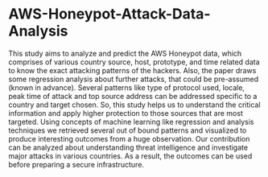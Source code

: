# AWS-Honeypot-Attack-Data-Analysis
This study aims to analyze and predict the AWS Honeypot data, which comprises of various country source, host, prototype, and time related data to know the exact attacking patterns of the hackers. Also, the paper draws some regression analysis about further attacks, that could be pre-assumed (known in advance). Several patterns like type of protocol used, locale, peak time of attack and top source address can be addressed specific to a country and target chosen. So, this study helps us to understand the critical information and apply higher protection to those sources that are most targeted. Using concepts of machine learning like regression and analysis techniques we retrieved several out of bound patterns and visualized to produce interesting outcomes from a huge observation. Our contribution can be analyzed about understanding threat intelligence and investigate major attacks in various countries. As a result, the outcomes can be used before preparing a secure infrastructure.
